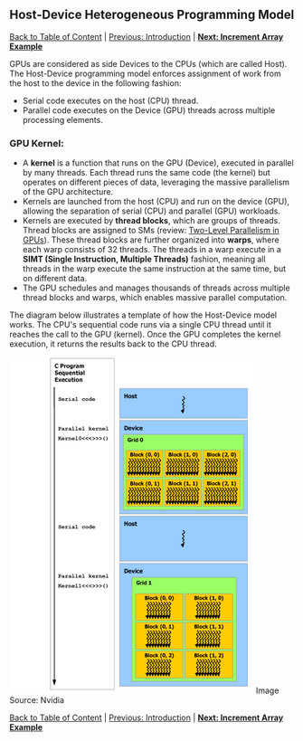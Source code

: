 
## Host-Device Heterogeneous Programming Model
[Back to Table of Content](../../Readme.md) | [Previous: Introduction](1.introduction.md) | **[Next: Increment Array Example](3.incrementArrayExp.md)**

GPUs are considered as side Devices to the CPUs (which are called Host). The Host-Device programming model enforces assignment of work from the host to the device in the following fashion:
- Serial code executes on the host (CPU) thread.
- Parallel code executes on the Device (GPU) threads across multiple processing elements.

### GPU Kernel:
- A **kernel** is a function that runs on the GPU (Device), executed in parallel by many threads. Each thread runs the same code (the kernel) but operates on different pieces of data, leveraging the massive parallelism of the GPU architecture.
- Kernels are launched from the host (CPU) and run on the device (GPU), allowing the separation of serial (CPU) and parallel (GPU) workloads.
- Kernels are executed by **thread blocks**, which are groups of threads. Thread blocks are assigned to SMs (review: [Two-Level Parallelism in GPUs](../Chapter%201:%20CPU%20vs%20GPU%20Architecture%20and%20Performance/6.two_level_parallelism.md)). These thread blocks are further organized into **warps**, where each warp consists of 32 threads. The threads in a warp execute in a **SIMT (Single Instruction, Multiple Threads)** fashion, meaning all threads in the warp execute the same instruction at the same time, but on different data.
- The GPU schedules and manages thousands of threads across multiple thread blocks and warps, which enables massive parallel computation.

The diagram below illustrates a template of how the Host-Device model works. The CPU's sequential code runs via a single CPU thread until it reaches the call to the GPU (kernel). Once the GPU completes the kernel execution, it returns the results back to the CPU thread.

![Host-Device heterogeneous programming model](./imgs/heterogeneous-programming.png)
Image Source: Nvidia

[Back to Table of Content](../../Readme.md) | [Previous: Introduction](1.introduction.md) | **[Next: Increment Array Example](3.incrementArrayExp.md)**




